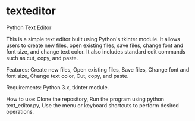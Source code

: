 # texteditor

Python Text Editor

This is a simple text editor built using Python's tkinter module. It allows users to create new files, open existing files, save files, change font and font size, and change text color. It also includes standard edit commands such as cut, copy, and paste.

Features:
Create new files,
Open existing files,
Save files,
Change font and font size,
Change text color,
Cut, copy, and paste.

Requirements:
Python 3.x,
tkinter module.

How to use:
Clone the repository,
Run the program using python text_editor.py,
Use the menu or keyboard shortcuts to perform desired operations.

